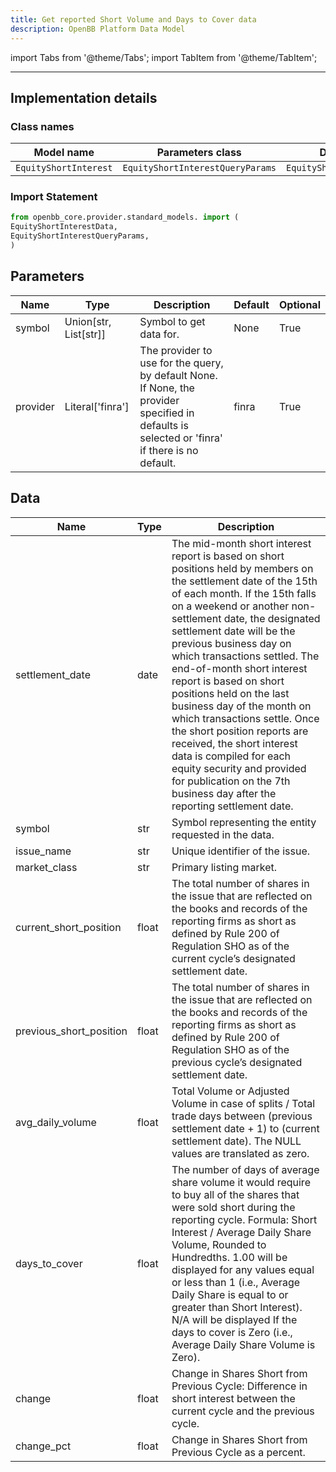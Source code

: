 ```yaml
---
title: Get reported Short Volume and Days to Cover data
description: OpenBB Platform Data Model
---
```


<!-- markdownlint-disable MD012 MD031 MD033 -->

import Tabs from '@theme/Tabs';
import TabItem from '@theme/TabItem';

---

## Implementation details

### Class names

| Model name | Parameters class | Data class |
| ---------- | ---------------- | ---------- |
| `EquityShortInterest` | `EquityShortInterestQueryParams` | `EquityShortInterestData` |

### Import Statement

```python
from openbb_core.provider.standard_models. import (
EquityShortInterestData,
EquityShortInterestQueryParams,
)
```

## Parameters

<Tabs>
<TabItem value="standard" label="Standard">

| Name | Type | Description | Default | Optional |
| ---- | ---- | ----------- | ------- | -------- |
| symbol | Union[str, List[str]] | Symbol to get data for. | None | True |
| provider | Literal['finra'] | The provider to use for the query, by default None. If None, the provider specified in defaults is selected or 'finra' if there is no default. | finra | True |
</TabItem>

</Tabs>

## Data

<Tabs>
<TabItem value="standard" label="Standard">

| Name | Type | Description |
| ---- | ---- | ----------- |
| settlement_date | date | The mid-month short interest report is based on short positions held by members on the settlement date of the 15th of each month. If the 15th falls on a weekend or another non-settlement date, the designated settlement date will be the previous business day on which transactions settled. The end-of-month short interest report is based on short positions held on the last business day of the month on which transactions settle. Once the short position reports are received, the short interest data is compiled for each equity security and provided for publication on the 7th business day after the reporting settlement date. |
| symbol | str | Symbol representing the entity requested in the data. |
| issue_name | str | Unique identifier of the issue. |
| market_class | str | Primary listing market. |
| current_short_position | float | The total number of shares in the issue that are reflected on the books and records of the reporting firms as short as defined by Rule 200 of Regulation SHO as of the current cycle’s designated settlement date. |
| previous_short_position | float | The total number of shares in the issue that are reflected on the books and records of the reporting firms as short as defined by Rule 200 of Regulation SHO as of the previous cycle’s designated settlement date. |
| avg_daily_volume | float | Total Volume or Adjusted Volume in case of splits / Total trade days between (previous settlement date + 1) to (current settlement date). The NULL values are translated as zero. |
| days_to_cover | float | The number of days of average share volume it would require to buy all of the shares that were sold short during the reporting cycle. Formula: Short Interest / Average Daily Share Volume, Rounded to Hundredths. 1.00 will be displayed for any values equal or less than 1 (i.e., Average Daily Share is equal to or greater than Short Interest). N/A will be displayed If the days to cover is Zero (i.e., Average Daily Share Volume is Zero). |
| change | float | Change in Shares Short from Previous Cycle: Difference in short interest between the current cycle and the previous cycle. |
| change_pct | float | Change in Shares Short from Previous Cycle as a percent. |
</TabItem>

</Tabs>
